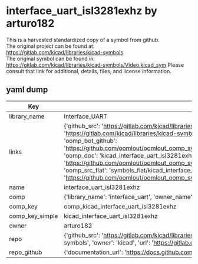 # interface_uart_isl3281exhz by arturo182  
This is a harvested standardized copy of a symbol from github.  
The original project can be found at:  
https://gitlab.com/kicad/libraries/kicad-symbols  
The original symbol can be found in:
https://gitlab.com/kicad/libraries/kicad-symbols/Video.kicad_sym
Please consult that link for additional, details, files, and license information.  
## yaml dump  
| Key | Value |  
| --- | --- |  
| library_name | Interface_UART |  
| links | {'github_src': 'https://gitlab.com/kicad/libraries/kicad-symbols/Video.kicad_sym', 'github_src_repo': 'https://gitlab.com/kicad/libraries/kicad-symbols', 'oomp_bot': 'kicad_interface_uart_isl3281exhz/working', 'oomp_bot_github': 'https://github.com/oomlout/oomlout_oomp_symbol_bot/tree/main/kicad_interface_uart_isl3281exhz/working', 'oomp_doc': 'kicad_interface_uart_isl3281exhz/working', 'oomp_doc_github': 'https://github.com/oomlout/oomlout_oomp_symbol_doc/tree/main/kicad_interface_uart_isl3281exhz/working', 'oomp_src_flat': 'symbols_flat/kicad_interface_uart_isl3281exhz/working', 'oomp_src_flat_github': 'https://github.com/oomlout/oomlout_oomp_symbol_src/tree/main/kicad_interface_uart_isl3281exhz/working'} |  
| name | interface_uart_isl3281exhz |  
| oomp | {'library_name': 'interface_uart', 'owner_name': 'kicad', 'symbol_name': 'interface_uart_isl3281exhz'} |  
| oomp_key | oomp_kicad_interface_uart_isl3281exhz |  
| oomp_key_simple | kicad_interface_uart_isl3281exhz |  
| owner | arturo182 |  
| repo | {'github_src': 'https://gitlab.com/kicad/libraries/kicad-symbols/Video.kicad_sym', 'name': 'libraries/kicad-symbols', 'owner': 'kicad', 'url': 'https://gitlab.com/kicad/libraries/kicad-symbols'} |  
| repo_github | {'documentation_url': 'https://docs.github.com/rest/repos/repos#get-a-repository', 'message': 'Not Found'} |  

